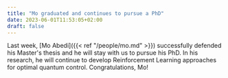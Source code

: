 ```yaml
---
title: "Mo graduated and continues to pursue a PhD"
date: 2023-06-01T11:53:05+02:00
draft: false
---
```


Last week, [Mo Abedi]({{< ref "/people/mo.md" >}}) successfully defended his Master's thesis and he will stay with us to pursue his PhD. In his research, he will continue to develop Reinforcement Learning approaches for optimal quantum control. Congratulations, Mo!
